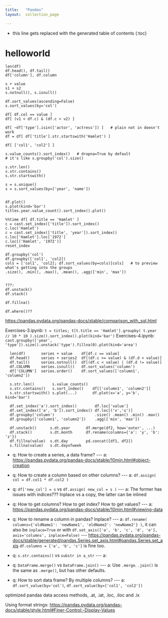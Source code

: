 ```yaml
---
title:   "Pandas"
layout:  collection_page

---
```


* this line gets replaced with the generated table of contents
{:toc}

# helloworld

```
len(df)
df.head(), df.tail()
df['column'], df.column

s + value
s1 + s2
s.notnull(), s.isnull()

df.sort_values(ascending=False)
s.sort_values(by='col')

df[ df.col == value ]
df[ (v1 < df.c) & (df.c < v2) ]

df[ ~df['type'].isin(['actor', 'actress']) ]   # plain not in doesn't work
df = df[ df['title'].str.startswith('Hamlet') ]

df[ ['col1', 'col2'] ]

s.value_counts().sort_index()   # dropna=True by default
# it's like s.groupby('col').size()

s.str.len()
s.str.contains()
s.str.startswith()

s = s.unique()
s = s.sort_values(by=['year', 'name'])


df.plot()
s.plot(kind='bar')
titles.year.value_count().sort_index().plot()

%%time df[ df.title == 'Hamlet' ]
c = cast.set_index(['title']).sort_index()
c.loc('Hamlet')
c = cast.set_index(['title', 'year']).sort_index()
c.loc['Hamlet'].loc['1972']
c.loc[('Hamlet', '1972')]
reset_index

df.groupby('col')
df.groupby(['col1', 'col2])
cols = ['col1', 'col2]; df.sort_values(by=cols)[cols]   # to preview what's getting into the groups
.size(), .min(), .max(), .mean(), .agg(['min', 'max'])


???:
df.unstack()
df.stack()

df.fillna()

df.where()??
```

<https://pandas.pydata.org/pandas-docs/stable/comparison_with_sql.html>

Exercises-3.ipynb: `t = titles; t[t.title == 'Hamlet'].groupby( t.year // 10 * 10 ).size().sort_index().plot(kind='bar')`
Exercises-4.ipynb: `cast.groupby(['year', 'type']).size().unstack('type').fillna(0).plot(kind='area')`

```
  len(df)       series + value    df[df.c == value]
  df.head()     series + series2  df[(df.c >= value) & (df.d < value)]
  df.tail()     series.notnull()  df[(df.c < value) | (df.d != value)]
  df.COLUMN     series.isnull()   df.sort_values('column')
  df['COLUMN']  series.order()    df.sort_values(['column1', 'column2'])

  s.str.len()        s.value_counts()
  s.str.contains()   s.sort_index()    df[['column1', 'column2']]
  s.str.startswith() s.plot(...)       df.plot(x='a', y='b', kind='bar')

  df.set_index('a').sort_index()        df.loc['value']
  df.set_index(['a', 'b']).sort_index() df.loc[('v','u')]
  df.groupby('column')                  .size() .mean() .min() .max()
  df.groupby(['column1', 'column2'])    .agg(['min', 'max'])

  df.unstack()      s.dt.year       df.merge(df2, how='outer', ...)
  df.stack()        s.dt.month      df.rename(columns={'a': 'y', 'b': 'z'})
  df.fillna(value)  s.dt.day        pd.concat([df1, df2])
  s.fillna(value)   s.dt.dayofweek
```

- q: How to create a series, a data frame? --- a: <https://pandas.pydata.org/pandas-docs/stable/10min.html#object-creation>
- q: How to create a column based on other columns? --- a: `df.assign( col = df.col1 * df.col2 )`
- q: `df['new_col'] = s` vs `df.assign( new_col = s )` --- a: The former has issues with indices??? Inplace vs a copy, the latter can be inlined

- q: How to get columns? How to get index? How to get values? --- a: <https://pandas.pydata.org/pandas-docs/stable/10min.html#viewing-data>

- q: How to rename a column in pandas? Inplace? --- a:
`df.rename( columns={'oldName1': 'newName1', 'oldName2': 'newName2'} )`, it can also be `inplace=True`
or with `df.set_axis(['a', 'b', 'c', 'd', 'e'], axis='columns', inplace=False)` --- <https://pandas.pydata.org/pandas-docs/stable/generated/pandas.Series.set_axis.html#pandas.Series.set_axis>
`df.columns = ['a', 'b', 'c']` is fine too.

- q: `s.str.contains()` vs `substr in a_str` --- a:  

- q: `DataFrame.merge()` vs `DataFrame.join()` --- a: Use `.merge`. `.join()` is the same as `.merge()`, but has other defaults.

- q: How to sort data frame? By multiple columns? --- a: `df.sort_value(by='col')`, `df.sort_value(by=['col1', 'col2'])`


optimized pandas data access methods, .at, .iat, .loc, .iloc and .ix





Using format strings: <https://pandas.pydata.org/pandas-docs/stable/style.html#Finer-Control:-Display-Values>

